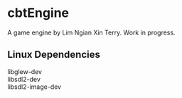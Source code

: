 # cbtEngine
A game engine by Lim Ngian Xin Terry. Work in progress.

## Linux Dependencies
libglew-dev  
libsdl2-dev  
libsdl2-image-dev  
